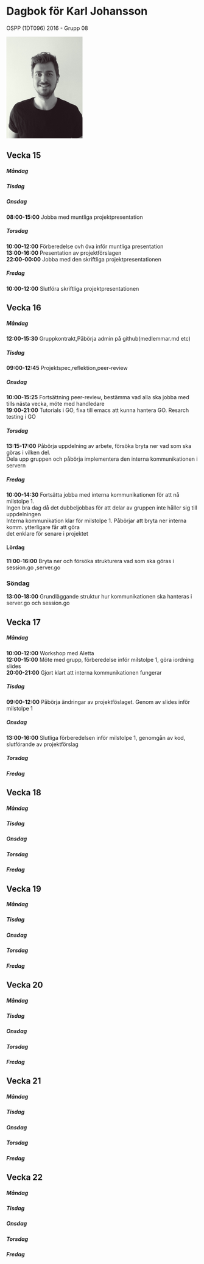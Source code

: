 # Dagbok för Karl Johansson

OSPP (1DT096) 2016 - Grupp 08



<img src="../images/karl.png" width="200">


## Vecka 15

##### Måndag

##### Tisdag

##### Onsdag
**08:00-15:00**
Jobba med muntliga projektpresentation
##### Torsdag
**10:00-12:00**
Förberedelse ovh öva inför muntliga presentation<br>
**13:00-16:00**
Presentation av projektförslagen<br>
**22:00-00:00**
Jobba med den skriftliga projektpresentationen

##### Fredag
**10:00-12:00**
Slutföra skriftliga projektpresentationen

## Vecka 16

##### Måndag 
**12:00-15:30**
Gruppkontrakt,Påbörja admin på github(medlemmar.md etc)
##### Tisdag
**09:00-12:45**
Projektspec,reflektion,peer-review
##### Onsdag
**10:00-15:25**
Fortsättning peer-review, bestämma vad alla ska jobba med tills nästa vecka, möte med handledare<br>
**19:00-21:00** 
Tutorials i GO, fixa till emacs att kunna hantera GO. Resarch testing i GO
##### Torsdag
**13:15-17:00**
Påbörja uppdelning av arbete, försöka bryta ner vad som ska göras i vilken del.<br> 
Dela upp gruppen och påbörja implementera den interna kommunikationen i servern
##### Fredag
**10:00-14:30**
Fortsätta jobba med interna kommunikationen för att nå milstolpe 1.<br> 
Ingen bra dag då det dubbeljobbas för att delar av gruppen inte håller sig till uppdelningen<br>
Interna kommunikation klar för milstolpe 1. Påbörjar att bryta ner interna komm. ytterligare får att göra <br>
det enklare för senare i projektet
#### Lördag
**11:00-16:00**
Bryta ner och försöka strukturera vad som ska göras i session.go ,server.go
### Söndag
**13:00-18:00**
Grundläggande struktur hur kommunikationen ska hanteras i server.go och session.go

## Vecka 17

##### Måndag
**10:00-12:00** 
Workshop med Aletta<br>
**12:00-15:00**
Möte med grupp, förberedelse inför milstolpe 1, göra iordning slides<br>
**20:00-21:00**
Gjort klart att interna kommunikationen fungerar

##### Tisdag
**09:00-12:00**
Påbörja ändringar av projektföslaget. Genom av slides inför milstolpe 1

##### Onsdag
**13:00-16:00**
Slutliga förberedelsen inför milstolpe 1, genomgån av kod, slutförande av projektförslag

##### Torsdag

##### Fredag

## Vecka 18

##### Måndag

##### Tisdag

##### Onsdag

##### Torsdag

##### Fredag

## Vecka 19

##### Måndag

##### Tisdag

##### Onsdag

##### Torsdag

##### Fredag

## Vecka 20

##### Måndag

##### Tisdag

##### Onsdag

##### Torsdag

##### Fredag

## Vecka 21

##### Måndag

##### Tisdag

##### Onsdag

##### Torsdag

##### Fredag

## Vecka 22

##### Måndag

##### Tisdag

##### Onsdag

##### Torsdag

##### Fredag
